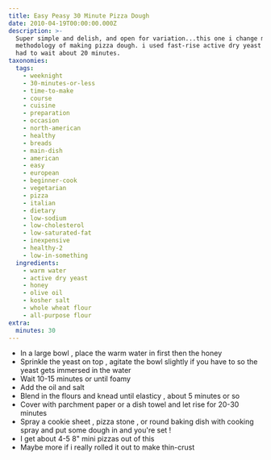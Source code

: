 ```yaml
---
title: Easy Peasy 30 Minute Pizza Dough
date: 2010-04-19T00:00:00.000Z
description: >-
  Super simple and delish, and open for variation...this one i change my normal
  methodology of making pizza dough. i used fast-rise active dry yeast so i only
  had to wait about 20 minutes.
taxonomies:
  tags:
    - weeknight
    - 30-minutes-or-less
    - time-to-make
    - course
    - cuisine
    - preparation
    - occasion
    - north-american
    - healthy
    - breads
    - main-dish
    - american
    - easy
    - european
    - beginner-cook
    - vegetarian
    - pizza
    - italian
    - dietary
    - low-sodium
    - low-cholesterol
    - low-saturated-fat
    - inexpensive
    - healthy-2
    - low-in-something
  ingredients:
    - warm water
    - active dry yeast
    - honey
    - olive oil
    - kosher salt
    - whole wheat flour
    - all-purpose flour
extra:
  minutes: 30
---
```

 - In a large bowl , place the warm water in first then the honey
 - Sprinkle the yeast on top , agitate the bowl slightly if you have to so the yeast gets immersed in the water
 - Wait 10-15 minutes or until foamy
 - Add the oil and salt
 - Blend in the flours and knead until elasticy , about 5 minutes or so
 - Cover with parchment paper or a dish towel and let rise for 20-30 minutes
 - Spray a cookie sheet , pizza stone , or round baking dish with cooking spray and put some dough in and you're set !
 - I get about 4-5 8" mini pizzas out of this
 - Maybe more if i really rolled it out to make thin-crust
